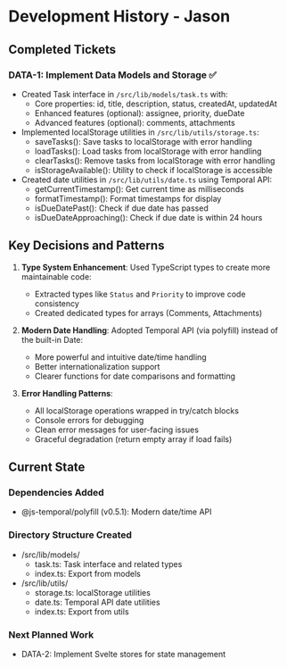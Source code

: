 # Development History - Jason

## Completed Tickets

### DATA-1: Implement Data Models and Storage ✅
- Created Task interface in `/src/lib/models/task.ts` with:
  - Core properties: id, title, description, status, createdAt, updatedAt
  - Enhanced features (optional): assignee, priority, dueDate
  - Advanced features (optional): comments, attachments
- Implemented localStorage utilities in `/src/lib/utils/storage.ts`:
  - saveTasks(): Save tasks to localStorage with error handling
  - loadTasks(): Load tasks from localStorage with error handling
  - clearTasks(): Remove tasks from localStorage with error handling
  - isStorageAvailable(): Utility to check if localStorage is accessible
- Created date utilities in `/src/lib/utils/date.ts` using Temporal API:
  - getCurrentTimestamp(): Get current time as milliseconds
  - formatTimestamp(): Format timestamps for display
  - isDueDatePast(): Check if due date has passed
  - isDueDateApproaching(): Check if due date is within 24 hours

## Key Decisions and Patterns

1. **Type System Enhancement**: Used TypeScript types to create more maintainable code:
   - Extracted types like `Status` and `Priority` to improve code consistency
   - Created dedicated types for arrays (Comments, Attachments)

2. **Modern Date Handling**: Adopted Temporal API (via polyfill) instead of the built-in Date:
   - More powerful and intuitive date/time handling
   - Better internationalization support
   - Clearer functions for date comparisons and formatting

3. **Error Handling Patterns**:
   - All localStorage operations wrapped in try/catch blocks
   - Console errors for debugging
   - Clean error messages for user-facing issues
   - Graceful degradation (return empty array if load fails)

## Current State

### Dependencies Added
- @js-temporal/polyfill (v0.5.1): Modern date/time API

### Directory Structure Created
- /src/lib/models/
  - task.ts: Task interface and related types
  - index.ts: Export from models
- /src/lib/utils/
  - storage.ts: localStorage utilities
  - date.ts: Temporal API date utilities
  - index.ts: Export from utils

### Next Planned Work
- DATA-2: Implement Svelte stores for state management